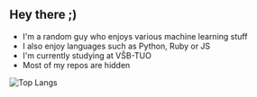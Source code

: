 ## Hey there ;)

- I'm a random guy who enjoys various machine learning stuff
- I also enjoy languages such as Python, Ruby or JS
- I'm currently studying at VŠB-TUO
- Most of my repos are hidden 

![Top Langs](https://github-readme-stats.vercel.app/api/top-langs/?username=anuraghazra&layout=compact)
